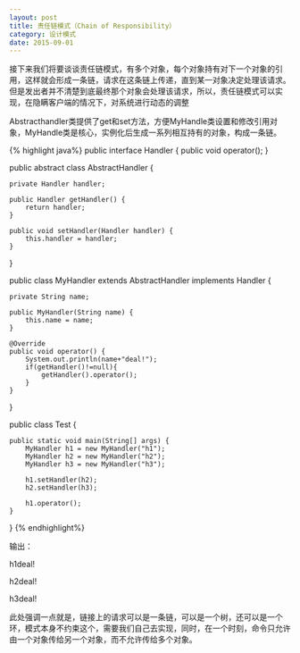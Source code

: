 ```yaml
---
layout: post
title: 责任链模式（Chain of Responsibility）
category: 设计模式
date: 2015-09-01
---
```


接下来我们将要谈谈责任链模式，有多个对象，每个对象持有对下一个对象的引用，这样就会形成一条链，请求在这条链上传递，直到某一对象决定处理该请求。但是发出者并不清楚到底最终那个对象会处理该请求，所以，责任链模式可以实现，在隐瞒客户端的情况下，对系统进行动态的调整

<!-- more -->

Abstracthandler类提供了get和set方法，方便MyHandle类设置和修改引用对象，MyHandle类是核心，实例化后生成一系列相互持有的对象，构成一条链。

{% highlight java%}
public interface Handler {
	public void operator();
}

public abstract class AbstractHandler {
	
	private Handler handler;

	public Handler getHandler() {
		return handler;
	}

	public void setHandler(Handler handler) {
		this.handler = handler;
	}
	
}

public class MyHandler extends AbstractHandler implements Handler {

	private String name;

	public MyHandler(String name) {
		this.name = name;
	}

	@Override
	public void operator() {
		System.out.println(name+"deal!");
		if(getHandler()!=null){
			getHandler().operator();
		}
	}
}

public class Test {

	public static void main(String[] args) {
		MyHandler h1 = new MyHandler("h1");
		MyHandler h2 = new MyHandler("h2");
		MyHandler h3 = new MyHandler("h3");

		h1.setHandler(h2);
		h2.setHandler(h3);

		h1.operator();
	}
}
{% endhighlight%}

输出：

h1deal!

h2deal!

h3deal!

此处强调一点就是，链接上的请求可以是一条链，可以是一个树，还可以是一个环，模式本身不约束这个，需要我们自己去实现，同时，在一个时刻，命令只允许由一个对象传给另一个对象，而不允许传给多个对象。


